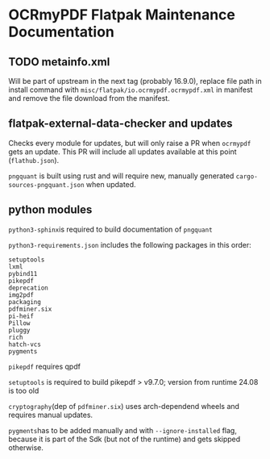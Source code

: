 # OCRmyPDF Flatpak Maintenance Documentation

## TODO metainfo.xml

Will be part of upstream in the next tag (probably 16.9.0), replace file path in install command with `misc/flatpak/io.ocrmypdf.ocrmypdf.xml` in manifest and remove the file download from the manifest.

## flatpak-external-data-checker and updates

Checks every module for updates, but will only raise a PR when `ocrmypdf` gets an update. This PR will include all updates available at this point (`flathub.json`).

`pngquant` is built using rust and will require new, manually generated `cargo-sources-pngquant.json` when updated.

## python modules

`python3-sphinx`is required to build documentation of `pngquant`

`python3-requirements.json` includes the following packages in this order:

```
setuptools
lxml
pybind11
pikepdf
deprecation
img2pdf
packaging
pdfminer.six
pi-heif
Pillow
pluggy
rich
hatch-vcs
pygments
```

`pikepdf` requires qpdf

`setuptools` is required to build pikepdf > v9.7.0; version from runtime 24.08 is too old

`cryptography`(dep of `pdfminer.six`) uses arch-dependend wheels and requires manual updates.

`pygments`has to be added manually and with `--ignore-installed` flag, because it is part of the Sdk (but not of the runtime) and gets skipped otherwise.
